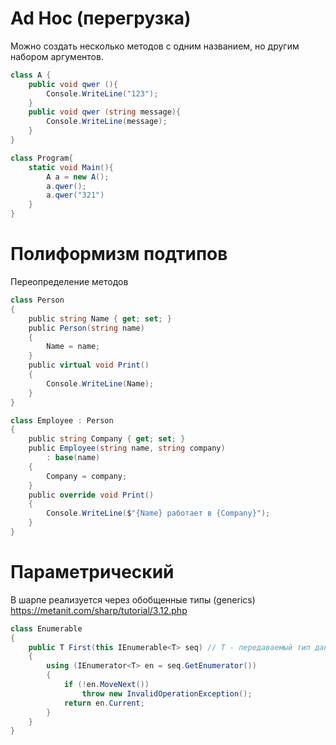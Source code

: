# Ad Hoc (перегрузка)
Можно создать несколько методов с одним названием, но другим набором аргументов.
```csharp
class A {
	public void qwer (){
		Console.WriteLine("123");
	}
	public void qwer (string message){
		Console.WriteLine(message);
	}
}

class Program{
	static void Main(){
		A a = new A();
		a.qwer();
		a.qwer("321")
	}
}
```

# Полиформизм подтипов
Переопределение методов
```csharp
class Person
{
    public string Name { get; set; }
    public Person(string name)
    {
        Name = name;
    }
    public virtual void Print()
    {
        Console.WriteLine(Name);
    }
}

class Employee : Person
{
    public string Company { get; set; }
    public Employee(string name, string company)
        : base(name)
    {
        Company = company;
    }
    public override void Print()
    {
        Console.WriteLine($"{Name} работает в {Company}");
    }
}
```

# Параметрический
В шарпе реализуется через обобщенные типы (generics)
https://metanit.com/sharp/tutorial/3.12.php
```csharp
class Enumerable
{
    public T First(this IEnumerable<T> seq) // T - передаваемый тип данных
    {
        using (IEnumerator<T> en = seq.GetEnumerator())
        {
            if (!en.MoveNext())
                throw new InvalidOperationException();
            return en.Current;
        }
    }
}
```
